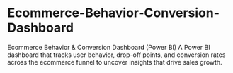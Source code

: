 # Ecommerce-Behavior-Conversion-Dashboard
Ecommerce Behavior &amp; Conversion Dashboard (Power BI) A Power BI dashboard that tracks user behavior, drop-off points, and conversion rates across the ecommerce funnel to uncover insights that drive sales growth.
